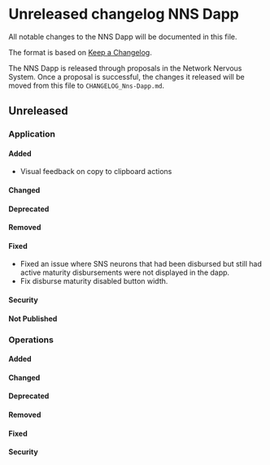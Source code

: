 # Unreleased changelog NNS Dapp

All notable changes to the NNS Dapp will be documented in this file.

The format is based on [Keep a Changelog](https://keepachangelog.com/en/1.0.0/).

The NNS Dapp is released through proposals in the Network Nervous System. Once a
proposal is successful, the changes it released will be moved from this file to
`CHANGELOG_Nns-Dapp.md`.

## Unreleased

### Application

#### Added

* Visual feedback on copy to clipboard actions

#### Changed

#### Deprecated

#### Removed

#### Fixed

* Fixed an issue where SNS neurons that had been disbursed but still had active maturity disbursements were not displayed in the dapp.
* Fix disburse maturity disabled button width.

#### Security

#### Not Published

### Operations

#### Added

#### Changed

#### Deprecated

#### Removed

#### Fixed

#### Security
